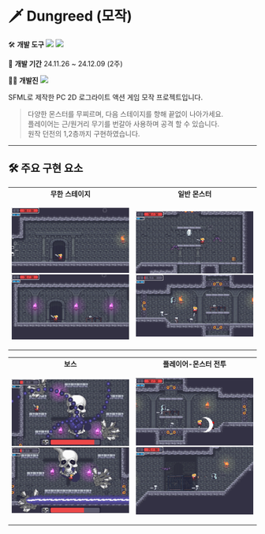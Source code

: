 #  🗡️ Dungreed (모작)

🛠️ **개발 도구**
  <img src="https://img.shields.io/badge/C++-00599C?style=flat-square&logo=cplusplus&logoColor=white"/> <img src="https://img.shields.io/badge/SFML-8CC445?style=flat-square&logo=sfml&logoColor=white"/>

📅 **개발 기간**
 24.11.26 ~ 24.12.09 (2주)

🧑‍💻 **개발진**
 <img src="https://img.shields.io/badge/민지규, 황규영, 박지광-80247B?style=flat-square&logo=&logoColor=white"/>

SFML로 제작한 PC 2D 로그라이트 액션 게임 모작 프로젝트입니다.

> 다양한 몬스터를 무찌르며, 다음 스테이지를 향해 끝없이 나아가세요.  
> 플레이어는 근/원거리 무기를 번갈아 사용하며 공격 할 수 있습니다.  
> 원작 던전의 1,2층까지 구현하였습니다.

---

## 🛠️ 주요 구현 요소
<table>
  <tr>
    <td align="center"><strong>무한 스테이지</strong></td>
    <td align="center"><strong>일반 몬스터</strong></td>
  </tr>
  <tr>
    <td align="center">
      <p align="center">
        <img src="./Screenshots/다음 스테이지 전환 1.png" width="300"/><br/>
        <img src="./Screenshots/다음 스테이지 전환 2.png" width="300"/>
      </p>
    </td>
    <td align="center">
      <p align="center">
        <img src="./Screenshots/일반 몬스터 1.png" width="300"/><br/>
        <img src="./Screenshots/일반 몬스터 2.png" width="300"/>
      </p>
    </td>
  </tr>
</table>

<table>
  <tr>
    <td align="center"><strong>보스</strong></td>
    <td align="center"><strong>플레이어-몬스터 전투</strong></td>
  </tr>
  <tr>
    <td align="center">
      <p align="center">
        <img src="./Screenshots/보스.png" width="250"/><br/>
        <img src="./Screenshots/프로젝트 소개 2.png" width="250"/>
      </p>
    </td>
    <td align="center">
      <p align="center">
        <img src="./Screenshots/플레이어 전투 1.png" width="250"/><br/>
        <img src="./Screenshots/플레이어 전투 2.png" width="250"/>
      </p>
    </td>
  </tr>
</table>
